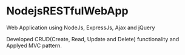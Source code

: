 # NodejsRESTfulWebApp
Web Application using NodeJs, ExpressJs, Ajax and jQuery 

Developed CRUD(Create, Read, Update and Delete) functionality and Applyed MVC pattern.
